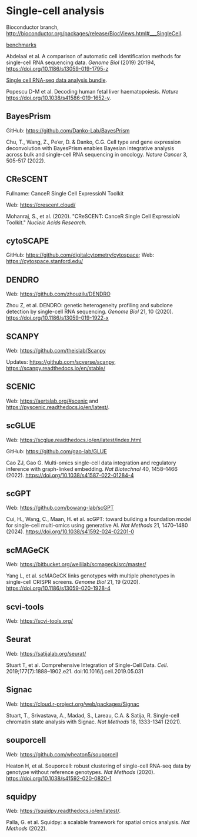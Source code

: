 # Single-cell analysis

Bioconductor branch, <http://bioconductor.org/packages/release/BiocViews.html#___SingleCell>.

[benchmarks](https://github.com/tabdelaal/scRNAseq_Benchmark/tree/snakemake_and_docker)

Abdelaal et al. A comparison of automatic cell identification methods for single-cell RNA sequencing data. *Genome Biol* (2019) 20:194,
<https://doi.org/10.1186/s13059-019-1795-z>

[Single cell RNA-seq data analysis bundle](https://github.com/haniffalab/FCA_liver).

Popescu D-M et al. Decoding human fetal liver haematopoiesis. *Nature* <https://doi.org/10.1038/s41586-019-1652-y>.

## BayesPrism

GitHub: <https://github.com/Danko-Lab/BayesPrism>

Chu, T., Wang, Z., Pe’er, D. & Danko, C.G. Cell type and gene expression deconvolution with BayesPrism enables Bayesian integrative analysis across bulk and single-cell RNA sequencing in oncology. *Nature Cancer* 3, 505-517 (2022).

## CReSCENT

Fullname: CanceR Single Cell ExpressioN Toolkit

Web: <https://crescent.cloud/>

Mohanraj, S., et al. (2020). "CReSCENT: CanceR Single Cell ExpressioN Toolkit." *Nucleic Acids Research*.

## cytoSCAPE

GitHub: <https://github.com/digitalcytometry/cytospace>; Web: <https://cytospace.stanford.edu/>

## DENDRO

Web: <https://github.com/zhouzilu/DENDRO>

Zhou Z, et al. DENDRO: genetic heterogeneity profiling and subclone detection by single-cell RNA sequencing. *Genome Biol* 21, 10 (2020). <https://doi.org/10.1186/s13059-019-1922-x>

## SCANPY

Web: <https://github.com/theislab/Scanpy>

Updates: <https://github.com/scverse/scanpy>, <https://scanpy.readthedocs.io/en/stable/>

## SCENIC

Web: <https://aertslab.org/#scenic> and <https://pyscenic.readthedocs.io/en/latest/>.

## scGLUE

Web: <https://scglue.readthedocs.io/en/latest/index.html>

GitHub: <https://github.com/gao-lab/GLUE>

Cao ZJ, Gao G. Multi-omics single-cell data integration and regulatory inference with graph-linked embedding. *Nat Biotechnol* 40, 1458–1466 (2022). <https://doi.org/10.1038/s41587-022-01284-4>

## scGPT

Web: <https://github.com/bowang-lab/scGPT>

Cui, H., Wang, C., Maan, H. et al. scGPT: toward building a foundation model for single-cell multi-omics using generative AI. *Nat Methods* 21, 1470–1480 (2024). <https://doi.org/10.1038/s41592-024-02201-0>

## scMAGeCK

Web: <https://bitbucket.org/weililab/scmageck/src/master/>

Yang L, et al. scMAGeCK links genotypes with multiple phenotypes in single-cell CRISPR screens. *Genome Biol* 21, 19 (2020). <https://doi.org/10.1186/s13059-020-1928-4>

## scvi-tools

Web: <https://scvi-tools.org/>

## Seurat

Web: <https://satijalab.org/seurat/>

Stuart T, et al. Comprehensive Integration of Single-Cell Data. *Cell*. 2019;177(7):1888–1902.e21. doi:10.1016/j.cell.2019.05.031

## Signac

Web: <https://cloud.r-project.org/web/packages/Signac>

Stuart, T., Srivastava, A., Madad, S., Lareau, C.A. & Satija, R. Single-cell chromatin state analysis with Signac. *Nat Methods* 18, 1333-1341 (2021).

## souporcell

Web: <https://github.com/wheaton5/souporcell>

Heaton H, et al. Souporcell: robust clustering of single-cell RNA-seq data by genotype without reference genotypes. *Nat Methods* (2020). <https://doi.org/10.1038/s41592-020-0820-1>

## squidpy

Web: <https://squidpy.readthedocs.io/en/latest/>.

Palla, G. et al. Squidpy: a scalable framework for spatial omics analysis. *Nat Methods* (2022).
